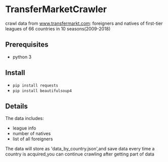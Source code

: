 # TransferMarketCrawler

crawl data from www.transfermarkt.com: foreigners and natives of first-tier leagues of 66 countries in 10 seasons(2009-2018)

## Prerequisites
+ python 3

## Install
+ `pip install requests`
+ `pip install beautifulsoup4`

## Details
The data includes:
+ league info
+ number of natives
+ list of all foreigners

The data will store as 'data_by_country.json',and save data every time a country is acquired,you can continue crawling after getting part of data
